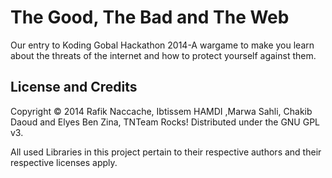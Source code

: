 The Good, The Bad and The Web
============================

Our entry to Koding Gobal Hackathon 2014-A wargame to make you learn about the threats of
the internet and how to protect yourself against them.




## License and Credits

Copyright © 2014 Rafik Naccache, Ibtissem HAMDI ,Marwa Sahli, Chakib Daoud and Elyes Ben Zina, TNTeam Rocks!
Distributed under the GNU GPL v3.

All used Libraries in this project pertain to their
respective authors and their respective licenses apply.


